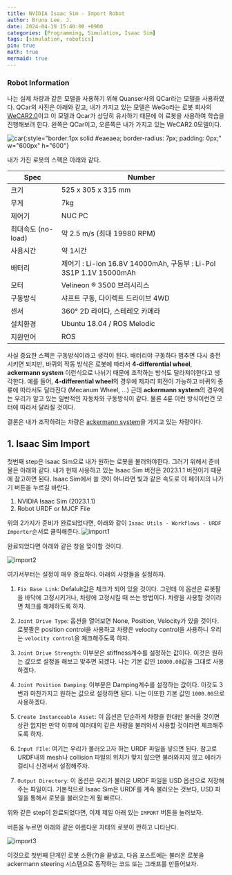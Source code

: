 ```yaml
---
title: NVIDIA Isaac Sim - Import Robot
author: Bruno Lee. J.
date: 2024-04-19 15:40:00 +0900
categories: [Programming, Simulation, Isaac Sim]
tags: [simulation, robotics]
pin: true
math: true
mermaid: true
---
```


### Robot Information
나는 실제 차량과 같은 모델을 사용하기 위해 Quanser사의 QCar라는 모델을 사용하였다. QCar의 사진은 아래와 같고, 내가 가지고 있는 모델은 WeGo라는 로봇 회사의 [WeCAR2.0](https://wego-robotics.com/wecar2/)이고 이 모델과 Qcar가 상당히 유사하기 때문에 이 로봇을 사용하여 학습을 진행해보려 한다. 왼쪽은 QCar이고, 오른쪽은 내가 가지고 있는 WeCAR2.0모델이다.

![car](https://github.com/cotes2020/jekyll-theme-chirpy/assets/62800365/adee208f-424f-4b0c-ad5a-2d837bbd9259){:style="border:1px solid #eaeaea; border-radius: 7px; padding: 0px;" w="600px" h="600"}

내가 가진 로봇의 스펙은 아래와 같다.

| Spec | Number|
| --- | ----- | 
| 크기 | 525 x 305 x 315 mm |
| 무게 | 7kg |
| 제어기 | NUC PC |
| 최대속도 (no-load) | 약 2.5 m/s (최대 19980 RPM) |
| 사용시간 | 약 1시간 |
| 배터리 | 제어기 :​ Li-ion 16.8V 14000mAh, 구동부 : Li-Pol 3S1P 1.1V 15000mAh |
| 모터 | Velineon ® 3500 브러시리스 |
| 구동방식 | 샤프트 구동, 다이렉트 드라이브 4WD |
| 센서 | 360° 2D 라이다, 스테레오 카메라 |
| 설치환경 | Ubuntu 18.04 / ROS Melodic |
| 지원언어 | ROS |

사실 중요한 스펙은 구동방식이라고 생각이 된다. 배터리야 구동하다 멈추면 다시 충전시키면 되지만, 바퀴의 작동 방식은 로봇에 따라서 **4-differential wheel**, **ackermann system** 이런식으로 나뉘기 때문에 조작하는 방식도 달라져야한다고 생각한다. 예를 들어, **4-differential wheel**의 경우에 제자리 회전이 가능하고 바퀴의 종류에 따라서도 달라진다 (Mecanum Wheel, ...) 근데 **ackermann system**의 경우에는 우리가 알고 있는 일반적인 자동차와 구동방식이 같다. 물론 4륜 이런 방식이런건 모터에 따라서 달라질 것이다.

결론은 내가 조작하려는 차량은 [ackermann system](https://en.wikipedia.org/wiki/Ackermann_steering_geometry)을 가지고 있는 차량이다.


## 1. Isaac Sim Import
첫번째 step은 Isaac Sim으로 내가 원하는 로봇을 불러와야한다. 그러기 위해서 준비물은 아래와 같다. 내가 현재 사용하고 있는 Isaac Sim 버전은 2023.1.1 버전이기 때문에 참고하면 된다. Isaac Sim에서 쓸 것이 아니라면 빛과 같은 속도로 이 페이지의 나가기 버튼을 누르길 바란다.

1. NVIDIA Isaac Sim (2023.1.1)
2. Robot URDF or MJCF File

위의 2가지가 준비가 완료되었다면, 아래와 같이 `Isaac Utils - Workflows - URDF Importer`순서로 클릭해준다.
![import1](https://github.com/cotes2020/jekyll-theme-chirpy/assets/62800365/125932b9-8c60-4c4f-a28f-460e50aa93ea)

완료되었다면 아래와 같은 창을 맞이할 것이다.

![import2](https://github.com/cotes2020/jekyll-theme-chirpy/assets/62800365/eba29f8d-2a79-45e0-ae94-ec4109c05274)

여기서부터는 설정이 매우 중요하다. 아래의 사항들을 설정하자.
1. `Fix Base Link`: Defalult값은 체크가 되어 있을 것이다. 그런데 이 옵션은 로봇팔을 바닥에 고정시키거나, 차량에 고정시킬 때 쓰는 방법이다. 차량을 사용할 것이라면 체크를 해제하도록 하자.

2. `Joint Drive Type`: 옵션을 열어보면 None, Position, Velocity가 있을 것이다. 로봇팔은 position control을 사용하고 차량은 velocity control을 사용하니 우리는 `velocity control`을 체크해주도록 하자.

3. `Joint Drive Strength`: 이부분은 stiffness계수를 설정하는 값이다. 이것은 원하는 값으로 설정을 해보고 맞추면 되겠다. 나는 기본 값인 `10000.00`값을 그대로 사용하겠다.

4. `Joint Position Damping`: 이부분은 Damping계수를 설정하는 값이다. 이것도 3번과 마찬가지고 원하는 값으로 설정하면 된다. 나는 이또한 기본 값인 `1000.00`으로 사용하겠다.

5. `Create Instanceable Asset`: 이 옵션은 단순하게 차량을 한대만 불러올 것이면 상관 없지만 만약 이후에 여러대의 같은 차량을 불러와서 사용할 것이라면 체크해주도록 하자.

6. `Input FIle`: 여기는 우리가 불러오고자 하는 URDF 파일을 넣으면 된다. 참고로 URDF내의 mesh나 collision 파일의 위치가 맞지 않으면 불러와지지 않고 에러가 걸리니 신경써서 설정해주자.

7. `Output Directory`: 이 옵션은 우리가 불러온 URDF 파일을 USD 옵션으로 저장해주는 파일이다. 기본적으로 Isaac Sim은 URDF를 계속 불러오는 것보다, USD 파일을 통해서 로봇을 불러오는게 훨 빠르다. 

위와 같은 step이 완료되었다면, 이제 제일 아래 있는 `IMPORT` 버튼을 눌러보자.

버튼을 누르면 아래와 같은 아름다운 자태의 로봇이 짠하고 나타난다.

![import3](https://github.com/cotes2020/jekyll-theme-chirpy/assets/62800365/30253ade-7c9d-4ca7-b948-10e6c97b926b)

이것으로 첫번째 단계인 로봇 소환(?)을 끝냈고, 다음 포스트에는 불러온 로봇을 ackermann steering 시스템으로 동작하는 코드 또는 그래프를 만들어보자.